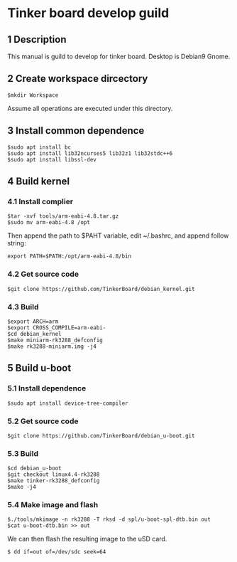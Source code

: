 # Tinker board develop guild

## 1 Description
This manual is guild to develop for tinker board. Desktop is Debian9 Gnome.
## 2 Create workspace dircectory
```
$mkdir Workspace
```
Assume all operations are executed under this directory.
## 3 Install common dependence
```
$sudo apt install bc
$sudo apt install lib32ncurses5 lib32z1 lib32stdc++6
$sudo apt install libssl-dev
```
## 4 Build kernel
### 4.1 Install complier
```
$tar -xvf tools/arm-eabi-4.8.tar.gz
$sudo mv arm-eabi-4.8 /opt
```
Then append the path to $PAHT variable, edit ~/.bashrc, and append follow string:
```
export PATH=$PATH:/opt/arm-eabi-4.8/bin
```

### 4.2 Get source code
```
$git clone https://github.com/TinkerBoard/debian_kernel.git
```
### 4.3 Build
```
$export ARCH=arm
$export CROSS_COMPILE=arm-eabi-
$cd debian_kernel
$make miniarm-rk3288_defconfig
$make rk3288-miniarm.img -j4
```
## 5 Build u-boot
### 5.1 Install dependence
```
$sudo apt install device-tree-compiler
```
### 5.2 Get source code
```
$git clone https://github.com/TinkerBoard/debian_u-boot.git
```
### 5.3 Build
```
$cd debian_u-boot
$git checkout linux4.4-rk3288
$make tinker-rk3288_defconfig
$make -j4
```
### 5.4 Make image and flash
```
$./tools/mkimage -n rk3288 -T rksd -d spl/u-boot-spl-dtb.bin out
$cat u-boot-dtb.bin >> out
```
We can then flash the resulting image to the uSD card.
```
$ dd if=out of=/dev/sdc seek=64
```



